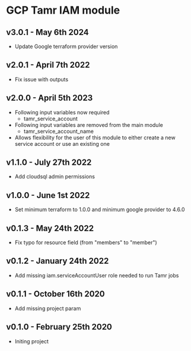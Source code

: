 # GCP Tamr IAM module

## v3.0.1 - May 6th 2024
* Update Google terraform provider version

## v2.0.1 - April 7th 2022
* Fix issue with outputs

## v2.0.0 - April 5th 2023
* Following input variables now required
  * tamr_service_account
* Following input variables are removed from the main module
  * tamr_service_account_name
* Allows flexibility for the user of this module to either create a new service account or use an existing one

## v1.1.0 - July 27th 2022
* Add cloudsql admin permissions

## v1.0.0 - June 1st 2022
* Set minimum terraform to 1.0.0 and minimum google provider to 4.6.0

## v0.1.3 - May 24th 2022
* Fix typo for resource field (from "members" to "member")

## v0.1.2 - January 24th 2022
* Add missing iam.serviceAccountUser role needed to run Tamr jobs

## v0.1.1 - October 16th 2020
* Add missing project param

## v0.1.0 - February 25th 2020
* Initing project
